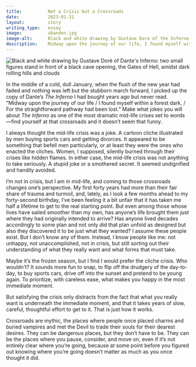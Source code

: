 ```yaml
---
title:          Not a Crisis but a Crossroads
date:           2023-01-31
layout:         story
writing_type:   essay
image:          abandon.jpg
image-alt:      Black and white drawing by Gustave Dore of the Inferno by Dante, two small figures stand in front of a black cave opening, the Gates of Hell, amidst dark rolling hills and clouds
description:    Midway upon the journey of our life, I found myself within a forest dark, For the straightforward pathway had been lost.
---
```


<div><img alt="Black and white drawing by Gustave Doré of Dante's Inferno: two small figures stand in front of a black cave opening, the Gates of Hell, amidst dark rolling hills and clouds" src="{{ site.baseurl }}/images/abandon.jpg" /></div>

In the middle of a cold, dull January, when the flush of the new year had faded and nothing was left but the stubborn march forward, I picked up the copy of Dante’s _The Inferno_ I had bought years ago but never read. “Midway upon the journey of our life / I found myself within a forest dark, / For the straightforward pathway had been lost.” Make what jokes you will about _The Inferno_ as one of the most dramatic mid-life crises set to words—find yourself at that crossroads and it doesn’t seem that funny.

I always thought the mid-life crisis was a joke. A cartoon cliche illustrated by men buying sports cars and getting divorces. It appeared to be something that befell men particularly, or at least they were the ones who enacted the cliches. Women, I supposed, silently burned through their crises like hidden flames. In either case, the mid-life crisis was not anything to take seriously. A stupid joke or a smothered secret. It seemed undignified and handily avoided.

I’m not in crisis, but I am in mid-life, and coming to those crossroads changes one’s perspective. My first forty years had more than their fair share of trauma and turmoil, and, lately, as I look a few months ahead to my forty-second birthday, I’ve been feeling it a bit unfair that it has taken me half a lifetime to get to the real starting point. But even among those whose lives have sailed smoother than my own, has anyone’s life brought them just where they had originally intended to arrive? Has anyone lived decades accordingly to some plan and not only did that plan unfold as designed but also they discovered it to be just what they wanted? I assume these people exist. But I don’t know any of them. Instead, I know people like me: not unhappy, not unaccomplished, not in crisis, but still sorting out their understanding of what they really want and what forms that must take.

Maybe it’s the frozen season, but I find I would prefer the cliche crisis. Who wouldn’t? It sounds more fun to snap, to flip off the drudgery of the day-to-day, to buy sports cars, drive off into the sunset and pretend to be young again. To prioritize, with careless ease, what makes you happy in the most immediate moment.

But satisfying the crisis only distracts from the fact that what you really want is underneath the immediate moment, and that it takes years of slow, careful, thoughtful effort to get to it. That is just how it works.

Crossroads are mythic, the places where people once placed charms and buried vampires and met the Devil to trade their souls for their dearest desires. They can be dangerous places, but they don’t have to be. They can be the places where you pause, consider, and move on, even if it’s not entirely clear where you’re going, because at some point before you figured out knowing where you’re going doesn’t matter as much as you once thought it did.

